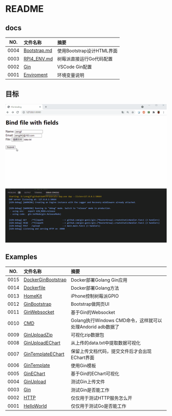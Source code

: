# README

## docs

NO.|文件名称|摘要
:--:|:--|:--
0004| [Bootstrap.md](docs/0004_Bootstrap.md) | 使用Bootstrap设计HTML界面
0003| [RPI4_ENV.md](docs/0003_RPI4_ENV.md) | 树莓派直接运行Go代码配置
0002| [Gin](docs/0002_Gin.md) | VSCode Gin配置
0001| [Enviroment](docs/0001_Enviroment.md) | 环境变量说明

## 目标

![go_upload_echart.gif](docs/images/go_upload_echart.gif)

## Examples

NO.|文件名称|摘要
:--:|:--|:--
0015| [DockerGinBootstrap](src/0015_DockerGinBootstrap/README.md) | Docker部署Golang Gin应用
0014| [Dockerfile](src/0014_Dockerfile/README.md) | Docker部署Golang方法
0013| [HomeKit](src/0013_HomeKit/README.md) | iPhone控制树莓派GPIO
0012| [GinBootstrap](src/0012_GinBootstrap/README.md) | Bootstrap做网页UI
0011| [GinWebsocket](src/0011_GinWebsocket/README.md) | 基于Gin的Websocket
0010| [CMD](src/0010_CMD/README.md) | Golang执行Windows CMD命令，这样就可以处理Andorid adb数据了
0009| [GinUploadZip](src/0009_GinUploadZip/README.md) | 可视化zip数据包
0008| [GinUploadEChart](src/0008_GinUploadEChart/README.md) | 从上传的data.txt中提取数据可视化
0007| [GinTemplateEChart](src/0007_GinTemplateEChart/README.md) | 保留上传文档代码，提交文件后才会出现EChart界面
0006| [GinTemplate](src/0006_GinTemplate/README.md) | 使用Gin模板
0005| [GinEChart](src/0005_GinEChart/README.md) | 基于Gin的EChart可视化
0004| [GinUpload](src/0004_GinUpload/README.md) | 测试Gin上传文件
0003| [Gin](src/0003_Gin/README.md) | 测试Gin是否能工作
0002| [HTTP](src/0002_HTTP/README.md) | 仅仅用于测试HTTP服务怎么开
0001| [HelloWorld](src/0001_HelloWorld/README.md) | 仅仅用于测试Go是否能工作
